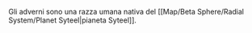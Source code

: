 Gli adverni sono una razza umana nativa del [[Map/Beta Sphere/Radial System/Planet Syteel|pianeta Syteel]].